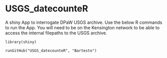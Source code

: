 # USGS_datecounteR
A shiny App to interrogate DPaW USGS archive. Use the below R commands to run the App. You will need to be on the Kensington network to be able to access the internal filepaths to the USGS archive.

```
library(shiny)

runGitHub("USGS_datecounteR", "Bartesto")
```
